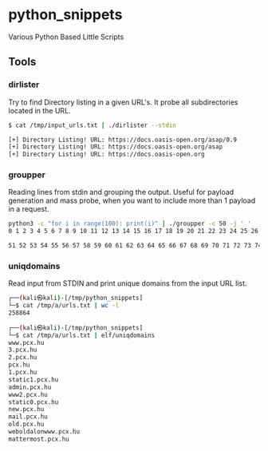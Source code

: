 # python_snippets
Various Python Based Little Scripts


## Tools

### dirlister

Try to find Directory listing in a given URL's. It probe all subdirectories located in the URL.

```bash
$ cat /tmp/input_urls.txt | ./dirlister --stdin

[+] Directory Listing! URL: https://docs.oasis-open.org/asap/0.9
[+] Directory Listing! URL: https://docs.oasis-open.org/asap
[+] Directory Listing! URL: https://docs.oasis-open.org
```

### groupper

Reading lines from stdin and grouping the output. Useful for payload generation and mass probe, when you want to include more than 1 payload in a request.

```bash
python3 -c "for i in range(100): print(i)" | ./groupper -c 50 -j ' '
0 1 2 3 4 5 6 7 8 9 10 11 12 13 14 15 16 17 18 19 20 21 22 23 24 25 26 27 28 29 30 31 32 33 34 35 36 37 38 39 40 41 42 43 44 45 46 47 48 49

51 52 53 54 55 56 57 58 59 60 61 62 63 64 65 66 67 68 69 70 71 72 73 74 75 76 77 78 79 80 81 82 83 84 85 86 87 88 89 90 91 92 93 94 95 96 97 98 99
```


### uniqdomains

Read input from STDIN and print unique domains from the input URL list.

```bash
┌──(kali㉿kali)-[/tmp/python_snippets]
└─$ cat /tmp/a/urls.txt | wc -l        
258864
                                                                                                                                                                                                                                            
┌──(kali㉿kali)-[/tmp/python_snippets]
└─$ cat /tmp/a/urls.txt | elf/uniqdomains 
www.pcx.hu
3.pcx.hu
2.pcx.hu
pcx.hu
1.pcx.hu
static1.pcx.hu
admin.pcx.hu
www2.pcx.hu
static0.pcx.hu
new.pcx.hu
mail.pcx.hu
old.pcx.hu
weboldalonwww.pcx.hu
mattermost.pcx.hu
```
